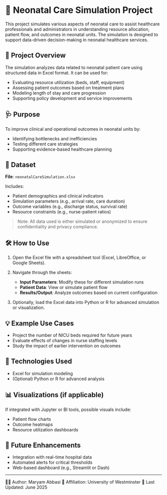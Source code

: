 # 👶 Neonatal Care Simulation Project

This project simulates various aspects of neonatal care to assist healthcare professionals and administrators in understanding resource allocation, patient flow, and outcomes in neonatal units. The simulation is designed to support data-driven decision-making in neonatal healthcare services.

## 📁 Project Overview

The simulation analyzes data related to neonatal patient care using structured data in Excel format. It can be used for:
- Evaluating resource utilization (beds, staff, equipment)
- Assessing patient outcomes based on treatment plans
- Modeling length of stay and care progression
- Supporting policy development and service improvements

## 🩺 Purpose

To improve clinical and operational outcomes in neonatal units by:
- Identifying bottlenecks and inefficiencies
- Testing different care strategies
- Supporting evidence-based healthcare planning

## 🧾 Dataset

**File**: `neonatalCareSimulation.xlsx`

Includes:
- Patient demographics and clinical indicators
- Simulation parameters (e.g., arrival rate, care duration)
- Outcome variables (e.g., discharge status, survival rate)
- Resource constraints (e.g., nurse-patient ratios)

> Note: All data used is either simulated or anonymized to ensure confidentiality and privacy compliance.

## 🛠️ How to Use

1. Open the Excel file with a spreadsheet tool (Excel, LibreOffice, or Google Sheets).
2. Navigate through the sheets:
   - **Input Parameters**: Modify these for different simulation runs
   - **Patient Data**: View or simulate patient flow
   - **Results/Output**: Analyze outcomes based on current configuration

3. Optionally, load the Excel data into Python or R for advanced simulation or visualization.

## 💡 Example Use Cases

- Project the number of NICU beds required for future years
- Evaluate effects of changes in nurse staffing levels
- Study the impact of earlier intervention on outcomes

## 🔧 Technologies Used

- Excel for simulation modeling
- (Optional) Python or R for advanced analysis

## 📊 Visualizations (if applicable)

If integrated with Jupyter or BI tools, possible visuals include:
- Patient flow charts
- Outcome heatmaps
- Resource utilization dashboards

## 📌 Future Enhancements

- Integration with real-time hospital data
- Automated alerts for critical thresholds
- Web-based dashboard (e.g., Streamlit or Dash)

---

👩‍⚕️ Author: Maryam Abbasi
🏥 Affiliation: University of Westminster
📅 Last Updated: June 2025

